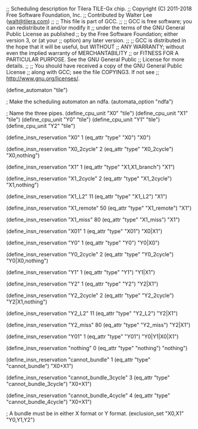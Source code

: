 ;; Scheduling description for Tilera TILE-Gx chip.
;; Copyright (C) 2011-2018 Free Software Foundation, Inc.
;; Contributed by Walter Lee (walt@tilera.com)
;;
;; This file is part of GCC.
;;
;; GCC is free software; you can redistribute it and/or modify it
;; under the terms of the GNU General Public License as published
;; by the Free Software Foundation; either version 3, or (at your
;; option) any later version.
;;
;; GCC is distributed in the hope that it will be useful, but WITHOUT
;; ANY WARRANTY; without even the implied warranty of MERCHANTABILITY
;; or FITNESS FOR A PARTICULAR PURPOSE.  See the GNU General Public
;; License for more details.
;;
;; You should have received a copy of the GNU General Public License
;; along with GCC; see the file COPYING3.  If not see
;; <http://www.gnu.org/licenses/>.

(define_automaton "tile")

; Make the scheduling automaton an ndfa.
(automata_option "ndfa")

; Name the three pipes.
(define_cpu_unit "X0" "tile")
(define_cpu_unit "X1" "tile")
(define_cpu_unit "Y0" "tile")
(define_cpu_unit "Y1" "tile")
(define_cpu_unit "Y2" "tile")

(define_insn_reservation "X0" 1
  (eq_attr "type" "X0")
  "X0")

(define_insn_reservation "X0_2cycle" 2
  (eq_attr "type" "X0_2cycle")
  "X0,nothing")

(define_insn_reservation "X1" 1
  (eq_attr "type" "X1,X1_branch")
  "X1")

(define_insn_reservation "X1_2cycle" 2
  (eq_attr "type" "X1_2cycle")
  "X1,nothing")

(define_insn_reservation "X1_L2" 11
  (eq_attr "type" "X1_L2")
  "X1")

(define_insn_reservation "X1_remote" 50
  (eq_attr "type" "X1_remote")
  "X1")

(define_insn_reservation "X1_miss" 80
  (eq_attr "type" "X1_miss")
  "X1")

(define_insn_reservation "X01" 1
  (eq_attr "type" "X01")
  "X0|X1")

(define_insn_reservation "Y0" 1
  (eq_attr "type" "Y0")
  "Y0|X0")

(define_insn_reservation "Y0_2cycle" 2
  (eq_attr "type" "Y0_2cycle")
  "Y0|X0,nothing")

(define_insn_reservation "Y1" 1
  (eq_attr "type" "Y1")
  "Y1|X1")

(define_insn_reservation "Y2" 1
  (eq_attr "type" "Y2")
  "Y2|X1")

(define_insn_reservation "Y2_2cycle" 2
  (eq_attr "type" "Y2_2cycle")
  "Y2|X1,nothing")

(define_insn_reservation "Y2_L2" 11
  (eq_attr "type" "Y2_L2")
  "Y2|X1")

(define_insn_reservation "Y2_miss" 80
  (eq_attr "type" "Y2_miss")
  "Y2|X1")

(define_insn_reservation "Y01" 1
  (eq_attr "type" "Y01")
  "Y0|Y1|X0|X1")

(define_insn_reservation "nothing" 0
  (eq_attr "type" "nothing")
  "nothing")

(define_insn_reservation "cannot_bundle" 1
  (eq_attr "type" "cannot_bundle")
  "X0+X1")

(define_insn_reservation "cannot_bundle_3cycle" 3
  (eq_attr "type" "cannot_bundle_3cycle")
  "X0+X1")

(define_insn_reservation "cannot_bundle_4cycle" 4
  (eq_attr "type" "cannot_bundle_4cycle")
  "X0+X1")


; A bundle must be in either X format or Y format.
(exclusion_set "X0,X1" "Y0,Y1,Y2")
